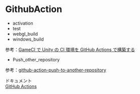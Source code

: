 # GithubAction
- activation
- test
- webgl_build
- windows_build

参考：[GameCI で Unity の CI 環境を GitHub Actions で構築する](https://zenn.dev/nikaera/articles/unity-gameci-github-actions)


- Push_other_repository

参考：[github-action-push-to-another-repository
](https://github.com/cpina/github-action-push-to-another-repository)


ドキュメント  
[GitHub Actions](https://docs.github.com/ja/actions)
